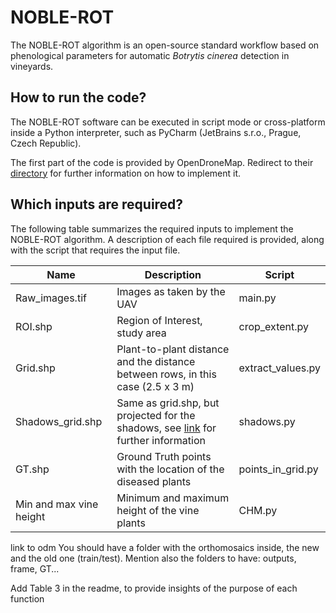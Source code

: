 # NOBLE-ROT
The NOBLE-ROT algorithm is an open-source standard workflow based on phenological parameters for automatic *Botrytis cinerea* detection in vineyards.


## How to run the code?
The NOBLE-ROT software can be executed in script mode or cross-platform inside a Python interpreter, such as PyCharm (JetBrains s.r.o., Prague, Czech Republic). 

The first part of the code is provided by OpenDroneMap. Redirect to their [directory](https://github.com/OpenDroneMap/ODM) for further information on how to implement it. 

## Which inputs are required?
The following table summarizes the required inputs to implement the NOBLE-ROT algorithm. A description of each file required is provided, along with the script that requires the input file. 

| Name                     | Description                                                                        | Script            |
| ------------------------ | ---------------------------------------------------------------------------------- | ----------------- |
| Raw_images.tif           | Images as taken by the UAV                                                         | main.py           |
| ROI.shp                  | Region of Interest, study area                                                     | crop_extent.py    |
| Grid.shp                 | Plant-to-plant distance and the distance between rows, in this case (2.5 x 3 m)    | extract_values.py |
| Shadows_grid.shp         | Same as grid.shp, but projected for the shadows, see [link](https://oeno-one.eu/article/view/4639) for further information  | shadows.py        |
| GT.shp                   | Ground Truth points with the location of the diseased plants                       | points_in_grid.py |
| Min and max vine height  | Minimum and maximum height of the vine plants                                      | CHM.py            |




link to odm
You should have a folder with the orthomosaics inside, the new and the old one (train/test). 
Mention also the folders to have: outputs, frame, GT...

Add Table 3 in the readme, to provide insights of the purpose of each function
